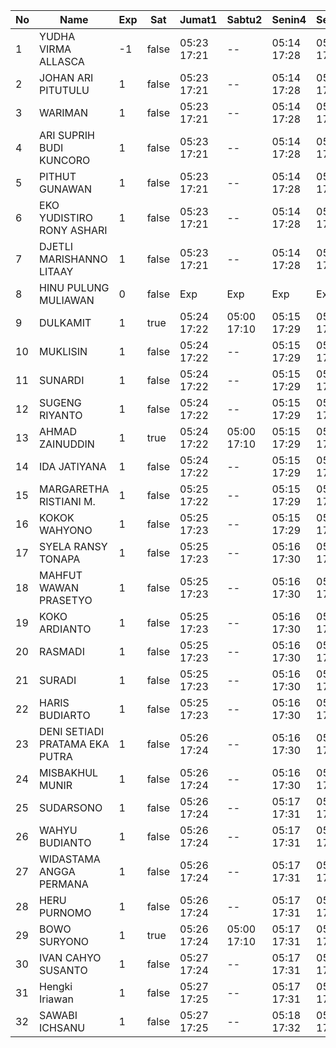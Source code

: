 | No | Name | Exp | Sat | Jumat1 | Sabtu2 | Senin4 | Selasa5 | Rabu6 | Kamis7 | Jumat8 |
|-----|-----|-----|-----|-----|-----|-----|-----|-----|-----|-----|
| 1 | YUDHA VIRMA ALLASCA | -1 | false | 05:23 17:21 | -- | 05:14 17:28 | 05:27 17:08 | 05:21 17:13 | 05:25 17:05 | 05:25 - |
| 2 | JOHAN ARI PITUTULU | 1 | false | 05:23 17:21 | -- | 05:14 17:28 | 05:27 17:08 | 05:21 17:13 | 05:25 17:05 | 05:25 - |
| 3 | WARIMAN | 1 | false | 05:23 17:21 | -- | 05:14 17:28 | 05:27 17:08 | 05:21 17:13 | 05:25 17:05 | 05:25 - |
| 4 | ARI SUPRIH BUDI KUNCORO | 1 | false | 05:23 17:21 | -- | 05:14 17:28 | 05:27 17:08 | 05:21 17:13 | 05:25 17:05 | 05:25 - |
| 5 | PITHUT GUNAWAN | 1 | false | 05:23 17:21 | -- | 05:14 17:28 | 05:27 17:08 | 05:21 17:13 | 05:25 17:05 | 05:25 - |
| 6 | EKO YUDISTIRO RONY ASHARI | 1 | false | 05:23 17:21 | -- | 05:14 17:28 | 05:27 17:08 | 05:21 17:13 | 05:25 17:05 | 05:25 - |
| 7 | DJETLI MARISHANNO LITAAY | 1 | false | 05:23 17:21 | -- | 05:14 17:28 | 05:27 17:08 | 05:21 17:13 | 05:25 17:06 | 05:25 - |
| 8 | HINU PULUNG MULIAWAN | 0 | false | Exp | Exp | Exp | Exp | Exp | Exp | Exp |
| 9 | DULKAMIT | 1 | true | 05:24 17:22 | 05:00 17:10 | 05:15 17:29 | 05:28 17:09 | 05:22 17:14 | 05:26 17:06 | 05:26 - |
| 10 | MUKLISIN | 1 | false | 05:24 17:22 | -- | 05:15 17:29 | 05:28 17:09 | 05:22 17:14 | 05:26 17:06 | 05:26 - |
| 11 | SUNARDI | 1 | false | 05:24 17:22 | -- | 05:15 17:29 | 05:28 17:09 | 05:22 17:14 | 05:26 17:06 | 05:26 - |
| 12 | SUGENG RIYANTO | 1 | false | 05:24 17:22 | -- | 05:15 17:29 | 05:28 17:09 | 05:22 17:14 | 05:26 17:06 | 05:26 - |
| 13 | AHMAD ZAINUDDIN | 1 | true | 05:24 17:22 | 05:00 17:10 | 05:15 17:29 | 05:28 17:09 | 05:22 17:14 | 05:26 17:06 | 05:26 - |
| 14 | IDA JATIYANA | 1 | false | 05:24 17:22 | -- | 05:15 17:29 | 05:28 17:09 | 05:22 17:14 | 05:26 17:06 | 05:26 - |
| 15 | MARGARETHA RISTIANI M. | 1 | false | 05:25 17:22 | -- | 05:15 17:29 | 05:28 17:09 | 05:22 17:14 | 05:26 17:06 | 05:26 - |
| 16 | KOKOK WAHYONO | 1 | false | 05:25 17:23 | -- | 05:15 17:29 | 05:28 17:09 | 05:22 17:14 | 05:26 17:07 | 05:27 - |
| 17 | SYELA RANSY TONAPA | 1 | false | 05:25 17:23 | -- | 05:16 17:30 | 05:29 17:10 | 05:23 17:15 | 05:27 17:07 | 05:27 - |
| 18 | MAHFUT WAWAN PRASETYO | 1 | false | 05:25 17:23 | -- | 05:16 17:30 | 05:29 17:10 | 05:23 17:15 | 05:27 17:07 | 05:27 - |
| 19 | KOKO ARDIANTO | 1 | false | 05:25 17:23 | -- | 05:16 17:30 | 05:29 17:10 | 05:23 17:15 | 05:27 17:07 | 05:27 - |
| 20 | RASMADI | 1 | false | 05:25 17:23 | -- | 05:16 17:30 | 05:29 17:10 | 05:23 17:15 | 05:27 17:07 | 05:27 - |
| 21 | SURADI | 1 | false | 05:25 17:23 | -- | 05:16 17:30 | 05:29 17:10 | 05:23 17:15 | 05:27 17:07 | 05:27 - |
| 22 | HARIS BUDIARTO | 1 | false | 05:25 17:23 | -- | 05:16 17:30 | 05:29 17:10 | 05:23 17:15 | 05:27 17:07 | 05:27 - |
| 23 | DENI SETIADI PRATAMA EKA PUTRA | 1 | false | 05:26 17:24 | -- | 05:16 17:30 | 05:29 17:10 | 05:23 17:15 | 05:27 17:08 | 05:27 - |
| 24 | MISBAKHUL MUNIR | 1 | false | 05:26 17:24 | -- | 05:16 17:30 | 05:29 17:10 | 05:23 17:15 | 05:27 17:08 | 05:28 - |
| 25 | SUDARSONO | 1 | false | 05:26 17:24 | -- | 05:17 17:31 | 05:30 17:11 | 05:24 17:16 | 05:28 17:08 | 05:28 - |
| 26 | WAHYU BUDIANTO | 1 | false | 05:26 17:24 | -- | 05:17 17:31 | 05:30 17:11 | 05:24 17:16 | 05:28 17:08 | 05:28 - |
| 27 | WIDASTAMA ANGGA PERMANA | 1 | false | 05:26 17:24 | -- | 05:17 17:31 | 05:30 17:11 | 05:24 17:16 | 05:28 17:08 | 05:28 - |
| 28 | HERU PURNOMO | 1 | false | 05:26 17:24 | -- | 05:17 17:31 | 05:30 17:11 | 05:24 17:16 | 05:28 17:08 | 05:28 - |
| 29 | BOWO SURYONO | 1 | true | 05:26 17:24 | 05:00 17:10 | 05:17 17:31 | 05:30 17:11 | 05:24 17:16 | 05:28 17:08 | 05:28 - |
| 30 | IVAN CAHYO SUSANTO | 1 | false | 05:27 17:24 | -- | 05:17 17:31 | 05:30 17:11 | 05:24 17:16 | 05:28 17:09 | 05:28 - |
| 31 | Hengki Iriawan | 1 | false | 05:27 17:25 | -- | 05:17 17:31 | 05:30 17:11 | 05:24 17:16 | 05:28 17:09 | 05:29 - |
| 32 | SAWABI ICHSANU | 1 | false | 05:27 17:25 | -- | 05:18 17:32 | 05:30 17:12 | 05:25 17:17 | 05:29 17:09 | 05:29 - |
